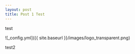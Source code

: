 ```yaml
---
layout: post
title: Post 1 Test
---
```


test

![_config.yml]({{ site.baseurl }}/images/logo_transparent.png)

test2
